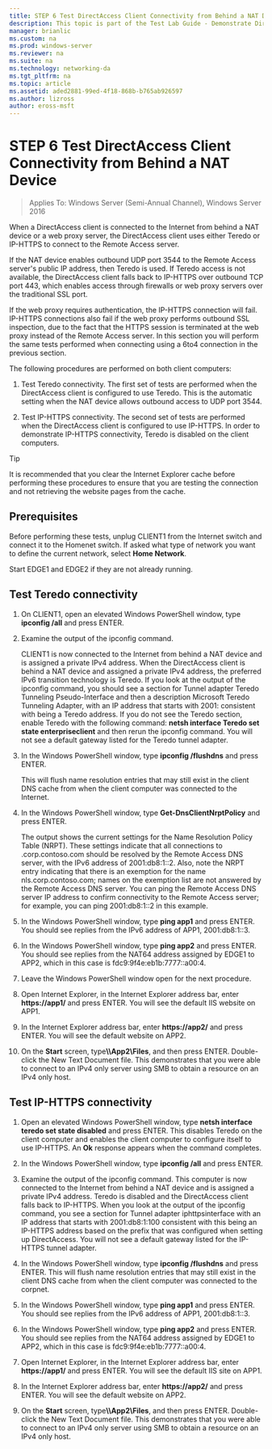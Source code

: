 ```yaml
---
title: STEP 6 Test DirectAccess Client Connectivity from Behind a NAT Device
description: This topic is part of the Test Lab Guide - Demonstrate DirectAccess in a Cluster with Windows NLB for Windows Server 2016
manager: brianlic
ms.custom: na
ms.prod: windows-server
ms.reviewer: na
ms.suite: na
ms.technology: networking-da
ms.tgt_pltfrm: na
ms.topic: article
ms.assetid: aded2881-99ed-4f18-868b-b765ab926597
ms.author: lizross
author: eross-msft
---
```

# STEP 6 Test DirectAccess Client Connectivity from Behind a NAT Device

>Applies To: Windows Server (Semi-Annual Channel), Windows Server 2016

When a DirectAccess client is connected to the Internet from behind a NAT device or a web proxy server, the DirectAccess client uses either Teredo or IP-HTTPS to connect to the Remote Access server. 

If the NAT device enables outbound UDP port 3544 to the Remote Access server's public IP address, then Teredo is used. If Teredo access is not available, the DirectAccess client falls back to IP-HTTPS over outbound TCP port 443, which enables access through firewalls or web proxy servers over the traditional SSL port. 

If the web proxy requires authentication, the IP-HTTPS connection will fail. IP-HTTPS connections also fail if the web proxy performs outbound SSL inspection, due to the fact that the HTTPS session is terminated at the web proxy instead of the Remote Access server. In this section you will perform the same tests performed when connecting using a 6to4 connection in the previous section.  
  
The following procedures are performed on both client computers:  
  
1. Test Teredo connectivity. The first set of tests are performed when the DirectAccess client is configured to use Teredo. This is the automatic setting when the NAT device allows outbound access to UDP port 3544.  
  
2. Test IP-HTTPS connectivity. The second set of tests are performed when the DirectAccess client is configured to use IP-HTTPS. In order to demonstrate IP-HTTPS connectivity, Teredo is disabled on the client computers.  
  
> [!TIP]  
> It is recommended that you clear the Internet Explorer cache before performing these procedures to ensure that you are testing the connection and not retrieving the website pages from the cache.  
  
## Prerequisites

Before performing these tests, unplug CLIENT1 from the Internet switch and connect it to the Homenet switch. If asked what type of network you want to define the current network, select **Home Network**.  
  
Start EDGE1 and EDGE2 if they are not already running.  
  
## Test Teredo connectivity  
  
1. On CLIENT1, open an elevated Windows PowerShell window, type **ipconfig /all** and press ENTER.  
  
2. Examine the output of the ipconfig command.  
  
   CLIENT1 is now connected to the Internet from behind a NAT device and is assigned a private IPv4 address. When the DirectAccess client is behind a NAT device and assigned a private IPv4 address, the preferred IPv6 transition technology is Teredo. If you look at the output of the ipconfig command, you should see a section for Tunnel adapter Teredo Tunneling Pseudo-Interface and then a description Microsoft Teredo Tunneling Adapter, with an IP address that starts with 2001: consistent with being a Teredo address. If you do not see the Teredo section, enable Teredo with the following command: **netsh interface Teredo set state enterpriseclient** and then rerun the ipconfig command. You will not see a default gateway listed for the Teredo tunnel adapter.  
  
3. In the Windows PowerShell window, type **ipconfig /flushdns** and press ENTER.  
  
   This will flush name resolution entries that may still exist in the client DNS cache from when the client computer was connected to the Internet.  
  
4. In the Windows PowerShell window, type **Get-DnsClientNrptPolicy** and press ENTER.  
  
   The output shows the current settings for the Name Resolution Policy Table (NRPT). These settings indicate that all connections to .corp.contoso.com should be resolved by the Remote Access DNS server, with the IPv6 address of 2001:db8:1::2. Also, note the NRPT entry indicating that there is an exemption for the name nls.corp.contoso.com; names on the exemption list are not answered by the Remote Access DNS server. You can ping the Remote Access DNS server IP address to confirm connectivity to the Remote Access server; for example, you can ping 2001:db8:1::2 in this example.  
  
5. In the Windows PowerShell window, type **ping app1** and press ENTER. You should see replies from the IPv6 address of APP1, 2001:db8:1::3.  
  
6. In the Windows PowerShell window, type **ping app2** and press ENTER. You should see replies from the NAT64 address assigned by EDGE1 to APP2, which in this case is fdc9:9f4e:eb1b:7777::a00:4.  
  
7. Leave the Windows PowerShell window open for the next procedure.  
  
8. Open Internet Explorer, in the Internet Explorer address bar, enter **https://app1/** and press ENTER. You will see the default IIS website on APP1.  
  
9. In the Internet Explorer address bar, enter **https://app2/** and press ENTER. You will see the default website on APP2.  
  
10. On the **Start** screen, type<strong>\\\App2\Files</strong>, and then press ENTER. Double-click the New Text Document file. This demonstrates that you were able to connect to an IPv4 only server using SMB to obtain a resource on an IPv4 only host.  
  
## Test IP-HTTPS connectivity  
  
1. Open an elevated Windows PowerShell window, type **netsh interface teredo set state disabled** and press ENTER. This disables Teredo on the client computer and enables the client computer to configure itself to use IP-HTTPS. An **Ok** response appears when the command completes.  
  
2. In the Windows PowerShell window, type **ipconfig /all** and press ENTER.  
  
3. Examine the output of the ipconfig command. This computer is now connected to the Internet from behind a NAT device and is assigned a private IPv4 address. Teredo is disabled and the DirectAccess client falls back to IP-HTTPS. When you look at the output of the ipconfig command, you see a section for Tunnel adapter iphttpsinterface with an IP address that starts with 2001:db8:1:100 consistent with this being an IP-HTTPS address based on the prefix that was configured when setting up DirectAccess. You will not see a default gateway listed for the IP-HTTPS tunnel adapter.  
  
4. In the Windows PowerShell window, type **ipconfig /flushdns** and press ENTER. This will flush name resolution entries that may still exist in the client DNS cache from when the client computer was connected to the corpnet.  
  
5. In the Windows PowerShell window, type **ping app1** and press ENTER. You should see replies from the IPv6 address of APP1, 2001:db8:1::3.  
  
6. In the Windows PowerShell window, type **ping app2** and press ENTER. You should see replies from the NAT64 address assigned by EDGE1 to APP2, which in this case is fdc9:9f4e:eb1b:7777::a00:4.  
  
7. Open Internet Explorer, in the Internet Explorer address bar, enter **https://app1/** and press ENTER. You will see the default IIS site on APP1.  
  
8. In the Internet Explorer address bar, enter **https://app2/** and press ENTER. You will see the default website on APP2.  
  
9. On the **Start** screen, type<strong>\\\App2\Files</strong>, and then press ENTER. Double-click the New Text Document file. This demonstrates that you were able to connect to an IPv4 only server using SMB to obtain a resource on an IPv4 only host.
